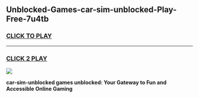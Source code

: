
## Unblocked-Games-car-sim-unblocked-Play-Free-7u4tb
<h3>
<a href="https://premium76.site?title=car-sim-unblocked&ref=18A1">CLICK TO PLAY</a></h3>
<hr>

<h3>
<a href="https://premium76.site?title=car-sim-unblocked&ref=18A1">CLICK 2 PLAY</a>
  
</h3>

<a href="https://premium76.site?title=car-sim-unblocked&ref=18A1"><img src="https://clearcache.store/games.png"></a>


**car-sim-unblocked games unblocked: Your Gateway to Fun and Accessible Online Gaming**
